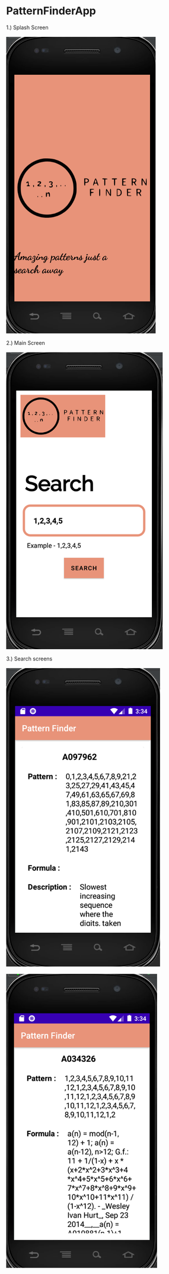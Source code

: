 # PatternFinderApp

1.) Splash Screen <br><br>
![Splash Screen](https://github.com/Sandeep-Das-og/PatternFinderApp/blob/master/imgs/splash.png)

2.) Main Screen <br><br>
![Main screen](https://github.com/Sandeep-Das-og/PatternFinderApp/blob/master/imgs/main_screen.png)

3.) Search screens <br><br>
![search1](https://github.com/Sandeep-Das-og/PatternFinderApp/blob/master/imgs/search1.png)
<br><br>
![search2](https://github.com/Sandeep-Das-og/PatternFinderApp/blob/master/imgs/search2.png)
